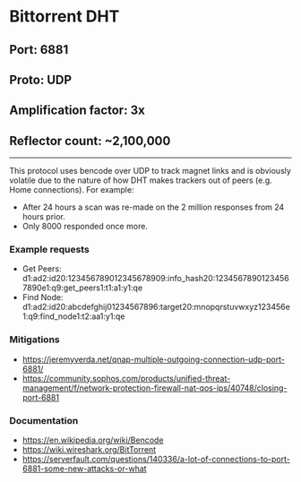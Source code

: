 # Bittorrent DHT

## Port: 6881

## Proto: UDP

## Amplification factor: 3x

## Reflector count: ~2,100,000

---

This protocol uses bencode over UDP to track magnet links and is obviously volatile due to the nature of how DHT makes trackers out of peers (e.g. Home connections). For example:

- After 24 hours a scan was re-made on the 2 million responses from 24 hours prior.
- Only 8000 responded once more.

### Example requests

- Get Peers: d1:ad2:id20:123456789012345678909:info_hash20:12345678901234567890e1:q9:get_peers1:t1:a1:y1:qe
- Find Node: d1:ad2:id20:abcdefghij01234567896:target20:mnopqrstuvwxyz123456e1:q9:find_node1:t2:aa1:y1:qe

### Mitigations

- https://jeremyverda.net/qnap-multiple-outgoing-connection-udp-port-6881/
- https://community.sophos.com/products/unified-threat-management/f/network-protection-firewall-nat-qos-ips/40748/closing-port-6881

### Documentation

- https://en.wikipedia.org/wiki/Bencode
- https://wiki.wireshark.org/BitTorrent
- https://serverfault.com/questions/140336/a-lot-of-connections-to-port-6881-some-new-attacks-or-what
